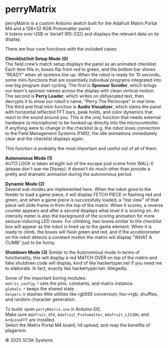 # perryMatrix

perryMatrix is a custom Arduino sketch built for the Adafruit Matrix Portal M4 and a 128×32 RGB Protomatter panel.  
It listens over USB or Serial1 (RS-232) and displays the relevant data on its display.

There are four core functions with the included cases: 

**Checklist/Init Setup Mode (0)**  
The field crew’s match setup displays the panel as an animated checklist. Each item fills in, boxes flip from red to green, and the bottom bar shows “READY” when all systems line up. When the robot is ready for 10 seconds, some mini-functions that are essentially individual programs integrated into one big program start cycling. The first is **Sponsor Scroller**, which brings our team's sponsor names across the display with clean vertical motion. The second is **Perry Loader**, which writes on obfuscated text, then decrypts it to show our robot's name, "Perry The Periscope" in real time. The third and final mini-function is **Audio Visualizer**, which slams the panel with horizontal reflected FFT bars, peak holds, and color dynamics that react to the sound around you. This is the only function that needs external hardware (a microphone) to be hooked up directly into the microcontroller. If anything were to change in the checklist (e.g. the robot loses connection to the Field Management Systems (FMS), the idle animations immediately clear and the checklist displays again.

This function is probably the most important and useful out of all of them.

**Autonomous Mode (1)**  
AUTO LOCK is taken straight out of the escape pod scene from WALL-E (please don't sue me Disney). It doesn't do much other than provide a pretty and dramatic animation during the autonomous period.

**Dynamic Mode (2)**  
Several sub-modes are implemented here. When the robot goes to the feeder to load a game piece, it will display FETCH PIECE in flashing red and green, and when a game piece is successfully loaded, a "top view" of that piece will slide frame in from the top of the matrix. When it scores, a reverse counter appears and after a second displays what level it is scoring on. An intensity meter is also the background of the scoring animation for more seizure-inducing LED raves. For climbing, two boxes similar to the checklist box will appear as the robot is lined up to the game element. When it is ready to climb, the boxes will flash green and red, and if the accelorometer on the robot detects a constant motion the matrix will display "WHAT A CLIMB" just to be funny.

**Shutdown Mode (3)**
Similar to the Autonomous mode in terms of functionality, this will display a red MATCH OVER on top of the matrix and fake shutdown code will display, kind of like hackertyper.net if you need me to elaborate. In fact, exactly like hackertyper.net. Allegedly.

Some of the important boring modules:  
`matrix_config.*` sets the pins, constants, and matrix instance.  
`globals.*` keeps the shared state.  
`helpers.h` stashes little utilities like rgb565 conversion, hsv→rgb, shuffles, and random character generation.  

To build: open `perryMatrix.ino` in Arduino IDE.  
Make sure `Adafruit_GFX`, `Adafruit_Protomatter`, `Adafruit_LIS3DH`, and `ArduinoFFT` are installed.  
Select the Matrix Portal M4 board, hit upload, and reap the benefits of plagarism.

© 2025 SC5K Systems
